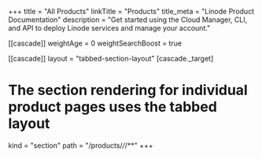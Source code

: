 +++
title = "All Products"
linkTitle = "Products"
title_meta = "Linode Product Documentation"
description = "Get started using the Cloud Manager, CLI, and API to deploy Linode services and manage your account."

[[cascade]]
weightAge = 0
weightSearchBoost = true

[[cascade]]
layout = "tabbed-section-layout"
[cascade._target]
# The section rendering for individual product pages uses the tabbed layout
kind = "section"
path = "/products/*/*/**"
+++

 <!--more-->